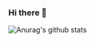### Hi there 👋
![Anurag's github stats](https://github-readme-stats.vercel.app/api?username=jhang-jhe-wei&show_icons=true&theme=radical)
<!--
**jhang-jhe-wei/jhang-jhe-wei** is a ✨ _special_ ✨ repository because its `README.md` (this file) appears on your GitHub profile.

Here are some ideas to get you started:

- 🔭 I’m currently working on ...
- 🌱 I’m currently learning ...
- 👯 I’m looking to collaborate on ...
- 🤔 I’m looking for help with ...
- 💬 Ask me about ...
- 📫 How to reach me: ...
- 😄 Pronouns: ...
- ⚡ Fun fact: ...
-->
